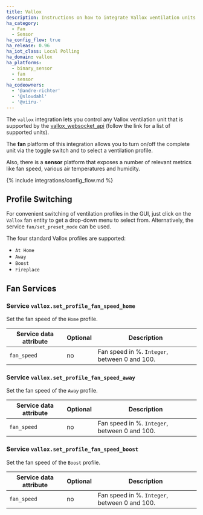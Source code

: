 ```yaml
---
title: Vallox
description: Instructions on how to integrate Vallox ventilation units into Home Assistant.
ha_category:
  - Fan
  - Sensor
ha_config_flow: true
ha_release: 0.96
ha_iot_class: Local Polling
ha_domain: vallox
ha_platforms:
  - binary_sensor
  - fan
  - sensor
ha_codeowners:
  - '@andre-richter'
  - '@slovdahl'
  - '@viiru-'
---
```


The `vallox` integration lets you control any Vallox ventilation unit that is supported by the [vallox_websocket_api](https://github.com/yozik04/vallox_websocket_api) (follow the link for a list of supported units).

The **fan** platform of this integration allows you to turn on/off the complete unit via the toggle switch and to select a ventilation profile.

Also, there is a **sensor** platform that exposes a number of relevant metrics like fan speed, various air temperatures and humidity.

{% include integrations/config_flow.md %}

## Profile Switching

For convenient switching of ventilation profiles in the GUI, just click on the `Vallox` fan entity to get a drop-down menu to select from. Alternatively, the service `fan/set_preset_mode` can be used.

The four standard Vallox profiles are supported:

- `At Home`
- `Away`
- `Boost`
- `Fireplace`

## Fan Services

### Service `vallox.set_profile_fan_speed_home`

Set the fan speed of the `Home` profile.

| Service data attribute | Optional | Description                                     |
|------------------------|----------|-------------------------------------------------|
| `fan_speed`            |       no | Fan speed in %. `Integer`, between 0 and 100.   |

### Service `vallox.set_profile_fan_speed_away`

Set the fan speed of the `Away` profile.

| Service data attribute | Optional | Description                                     |
|------------------------|----------|-------------------------------------------------|
| `fan_speed`            |       no | Fan speed in %. `Integer`, between 0 and 100.   |

### Service `vallox.set_profile_fan_speed_boost`

Set the fan speed of the `Boost` profile.

| Service data attribute | Optional | Description                                     |
|------------------------|----------|-------------------------------------------------|
| `fan_speed`            |       no | Fan speed in %. `Integer`, between 0 and 100.   |

